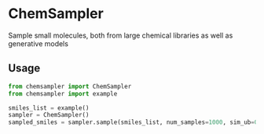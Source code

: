 # ChemSampler
Sample small molecules, both from large chemical libraries as well as generative models

## Usage

```python
from chemsampler import ChemSampler
from chemsampler import example

smiles_list = example()
sampler = ChemSampler()
sampled_smiles = sampler.sample(smiles_list, num_samples=1000, sim_ub=0.95, sim_lb=0.6, distribution="ramp")
```
